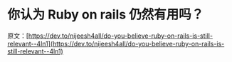 # 你认为 Ruby on rails 仍然有用吗？

原文：[https://dev.to/nijeesh4all/do-you-believe-ruby-on-rails-is-still-relevant--4ln1](https://dev.to/nijeesh4all/do-you-believe-ruby-on-rails-is-still-relevant--4ln1)